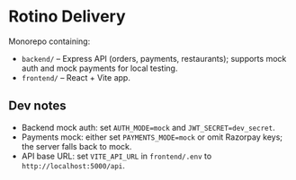 # Rotino Delivery

Monorepo containing:
- `backend/` – Express API (orders, payments, restaurants); supports mock auth and mock payments for local testing.
- `frontend/` – React + Vite app.

## Dev notes
- Backend mock auth: set `AUTH_MODE=mock` and `JWT_SECRET=dev_secret`.
- Payments mock: either set `PAYMENTS_MODE=mock` or omit Razorpay keys; the server falls back to mock.
- API base URL: set `VITE_API_URL` in `frontend/.env` to `http://localhost:5000/api`.
